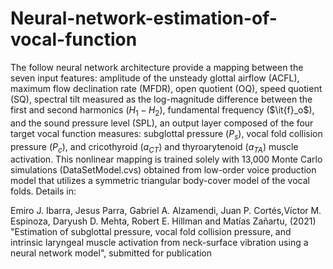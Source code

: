 # Neural-network-estimation-of-vocal-function

The follow neural network architecture provide a mapping between the seven input features: amplitude of the unsteady glottal airflow (ACFL), maximum flow declination rate (MFDR), open quotient (OQ), speed quotient (SQ), spectral tilt measured as the log-magnitude difference between the first and second harmonics ($H_1-H_2$), fundamental frequency ($\it{f}_o$), and the sound pressure level (SPL), an output layer composed of the four target vocal function measures: subglottal pressure ($P_s$), vocal fold collision pressure ($P_c$), and cricothyroid ($a_{CT}$) and thyroarytenoid ($a_{TA}$) muscle activation. This nonlinear mapping is trained solely with 13,000 Monte Carlo simulations (DataSetModel.cvs) obtained from low-order voice production model that utilizes a symmetric triangular body-cover model of the vocal folds. Details in:

Emiro J. Ibarra, Jesus Parra, Gabriel A. Alzamendi, Juan P. Cortés,Víctor M. Espinoza, Daryush D. Mehta, Robert E. Hillman and Matías Zañartu, (2021) "Estimation of subglottal pressure, vocal fold collision pressure, and intrinsic laryngeal muscle activation from neck-surface vibration using a neural network model", submitted for publication
